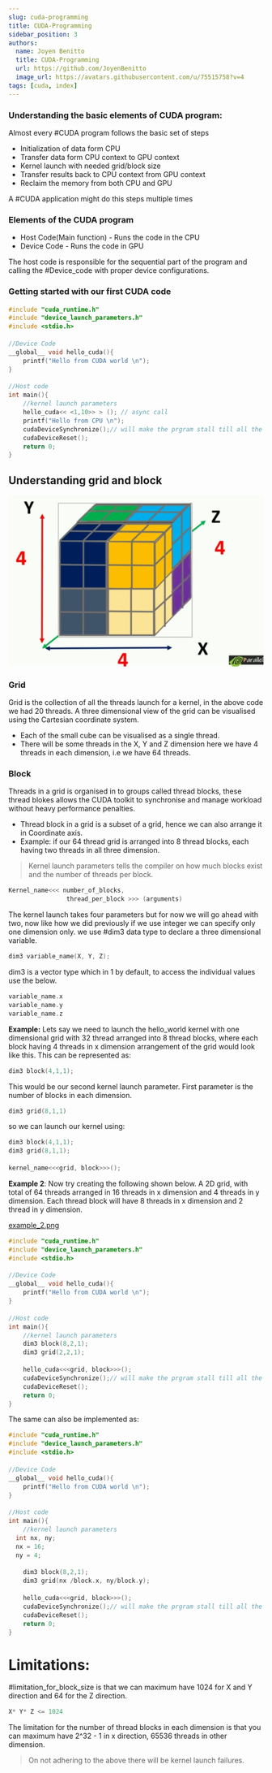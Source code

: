 ```yaml
---
slug: cuda-programming
title: CUDA-Programming
sidebar_position: 3
authors:
  name: Joyen Benitto
  title: CUDA-Programming
  url: https://github.com/JoyenBenitto
  image_url: https://avatars.githubusercontent.com/u/75515758?v=4
tags: [cuda, index]
---
```


### Understanding the basic elements of CUDA program:

Almost every #CUDA  program follows the basic set of steps
- Initialization of data form CPU
- Transfer data form CPU context to GPU context
- Kernel launch with needed grid/block size
- Transfer  results back to CPU context from GPU context
- Reclaim the memory from both CPU and GPU

A #CUDA application might do this steps multiple times


### Elements of the CUDA program

- Host Code(Main function) - Runs the code in the CPU
- Device Code - Runs the code in GPU

The host code is responsible for the sequential part of the program and calling the #Device_code with proper device configurations.

### Getting started with our first CUDA code

```cpp
#include "cuda_runtime.h"
#include "device_launch_parameters.h"
#include <stdio.h>

//Device Code
__global__ void hello_cuda(){
	printf("Hello from CUDA world \n");
}

//Host code
int main(){ 
	//kernel launch parameters
	hello_cuda<< <1,10>> > (); // async call
	printf("Hello from CPU \n");
	cudaDeviceSynchronize();// will make the prgram stall till all the launched kernels have finished execution
	cudaDeviceReset();
	return 0;
}
```

## Understanding grid and block

![grids_blocs_viz.png](./img/grids_blocs_viz.png)

### Grid

Grid is the collection of all the threads launch for a kernel, in the above code we had 20 threads. A three dimensional view of the grid can be visualised using the Cartesian coordinate system. 
- Each of the small cube can be visualised as a single thread.
- There will be some threads in the X, Y and Z dimension here we have 4 threads in each dimension, i.e we have 64 threads.
### Block
Threads in a grid is organised in to groups called thread blocks, these thread blokes allows the CUDA toolkit to synchronise and manage workload without heavy performance penalties.
- Thread block in a grid is a subset of a grid, hence we can also arrange it in Coordinate axis.
-  Example: if our 64 thread grid is arranged into 8 thread blocks, each having two threads in all three dimension.


> Kernel launch parameters tells the compiler on how much blocks exist and the number of threads per block.

```cpp
Kernel_name<<< number_of_blocks, 
				thread_per_block >>> (arguments)
```

The kernel launch takes four parameters but for now we will go ahead with two, now like how we did previously if we use integer we can specify only one dimension only. we use #dim3
data type to declare a three dimensional variable.

```cpp
dim3 variable_name(X, Y, Z);
```

dim3 is a vector type which in 1 by default, to access the individual values use the below.

```cpp
variable_name.x
variable_name.y
variable_name.z
```

**Example:** Lets say we need to launch the hello_world kernel with one dimensional grid with 32 thread arranged into 8 thread blocks, where each block having 4 threads in x dimension arrangement of the grid would look like this. This can be represented as:

```cpp
dim3 block(4,1,1);
```

This would be our second kernel launch parameter. First parameter is the number of blocks in each dimension.

```cpp
dim3 grid(8,1,1)
```

so we can launch our kernel using:
```cpp
dim3 block(4,1,1);
dim3 grid(8,1,1);

kernel_name<<<grid, block>>>();
```


**Example 2**: Now try creating the following shown below. A 2D grid, with total of 64 threads arranged in 16 threads in x dimension and 4 threads in y dimension. Each thread block will have 8 threads in x dimension and 2 thread in y dimension.

[example_2.png](./img/example_2.png)

```cpp
#include "cuda_runtime.h"
#include "device_launch_parameters.h"
#include <stdio.h>

//Device Code
__global__ void hello_cuda(){
	printf("Hello from CUDA world \n");
}

//Host code
int main(){ 
	//kernel launch parameters
	dim3 block(8,2,1);
	dim3 grid(2,2,1);

	hello_cuda<<<grid, block>>>();
	cudaDeviceSynchronize();// will make the prgram stall till all the launched kernels have finished execution
	cudaDeviceReset();
	return 0;
}

```

The same can also be implemented as:

```cpp
#include "cuda_runtime.h"
#include "device_launch_parameters.h"
#include <stdio.h>

//Device Code
__global__ void hello_cuda(){
	printf("Hello from CUDA world \n");
}

//Host code
int main(){ 
	//kernel launch parameters
  int nx, ny;
  nx = 16;
  ny = 4;
  
	dim3 block(8,2,1);
	dim3 grid(nx /block.x, ny/block.y);

	hello_cuda<<<grid, block>>>();
	cudaDeviceSynchronize();// will make the prgram stall till all the launched kernels have finished execution
	cudaDeviceReset();
	return 0;
}
```


# Limitations:

#limitation_for_block_size is that we can maximum have 1024 for X and Y direction and 64 for the Z direction.

```cpp
X* Y* Z <= 1024
```

The limitation for the number of thread blocks in each dimension is that you can maximum have 2^32 - 1 in x direction, 65536 threads in other dimension.  

> On not adhering to the above there will be kernel launch failures.
